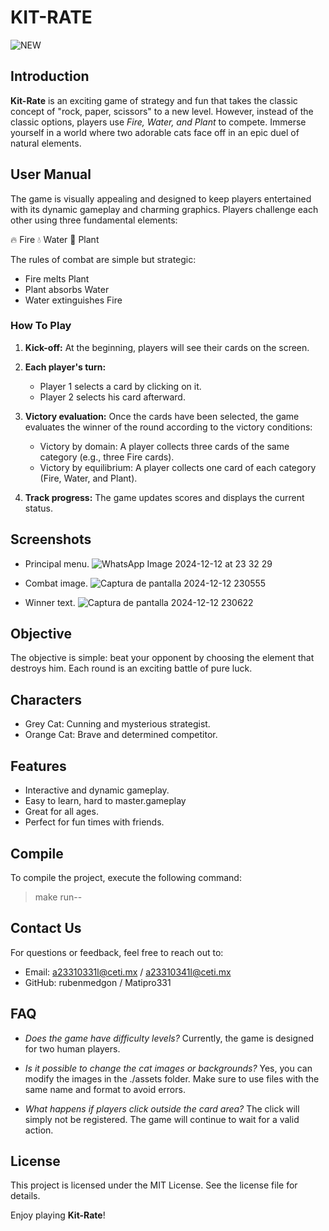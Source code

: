 # KIT-RATE

![NEW](https://github.com/user-attachments/assets/c0c702b0-d67d-471e-a707-a4d87cc4dcf5)

## Introduction

**Kit-Rate** is an exciting game of strategy and fun that takes the classic concept of "rock, paper, scissors" to a new level. However, instead of the classic options, players use *Fire, Water, and Plant*  to compete. Immerse yourself in a world where two adorable cats face off in an epic duel of natural elements.

## User Manual

The game is visually appealing and designed to keep players entertained with its dynamic gameplay and charming graphics. Players challenge each other using three fundamental elements:

🔥 Fire
💧 Water
🌿 Plant

The rules of combat are simple but strategic:
- Fire melts Plant
- Plant absorbs Water
- Water extinguishes Fire

### How To Play

1. **Kick-off:** At the beginning, players will see their cards on the screen.

2. **Each player's turn:**
    - Player 1 selects a card by clicking on it.
    - Player 2 selects his card afterward.

3. **Victory evaluation:** Once the cards have been selected, the game evaluates the winner of the round according to the victory conditions:

    - Victory by domain: A player collects three cards of the same category (e.g., three Fire cards).
    - Victory by equilibrium: A player collects one card of each category (Fire, Water, and Plant).

4. **Track progress:** The game updates scores and displays the current status.

## Screenshots

- Principal menu.
![WhatsApp Image 2024-12-12 at 23 32 29](https://github.com/user-attachments/assets/40e8a548-a917-4bd3-bf26-73133be3cf57)

- Combat image.
![Captura de pantalla 2024-12-12 230555](https://github.com/user-attachments/assets/9b70e653-4977-410f-aa5d-cf4a562611a7)

- Winner text.
![Captura de pantalla 2024-12-12 230622](https://github.com/user-attachments/assets/fd9a257c-3d8d-4e9d-845c-14162cc9e744)

## Objective

The objective is simple: beat your opponent by choosing the element that destroys him. Each round is an exciting battle of pure luck.

## Characters

- Grey Cat: Cunning and mysterious strategist.
- Orange Cat: Brave and determined competitor.

## Features

- Interactive and dynamic gameplay.
- Easy to learn, hard to master.gameplay
- Great for all ages.
- Perfect for fun times with friends.

## Compile

To compile the project, execute the following command:

>make run--

## Contact Us

For questions or feedback, feel free to reach out to:

- Email: a23310331l@ceti.mx / a23310341l@ceti.mx
- GitHub: rubenmedgon / Matipro331

## FAQ

- *Does the game have difficulty levels?*
Currently, the game is designed for two human players. 

- *Is it possible to change the cat images or backgrounds?*
Yes, you can modify the images in the ./assets folder. Make sure to use files with the same name and format to avoid errors.

- *What happens if players click outside the card area?*
The click will simply not be registered. The game will continue to wait for a valid action.

## License

This project is licensed under the MIT License. See the license file for details.

Enjoy playing **Kit-Rate**!